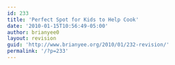 ```yaml
---
id: 233
title: 'Perfect Spot for Kids to Help Cook'
date: '2010-01-15T10:56:49-05:00'
author: brianyee0
layout: revision
guid: 'http://www.brianyee.org/2010/01/232-revision/'
permalink: '/?p=233'
---
```


